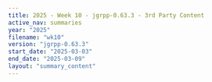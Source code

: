 ```yaml
---
title: 2025 - Week 10 - jgrpp-0.63.3 - 3rd Party Content
active_nav: summaries
year: "2025"
filename: "wk10"
version: "jgrpp-0.63.3"
start_date: "2025-03-03"
end_date: "2025-03-09"
layout: "summary_content"
---
```

